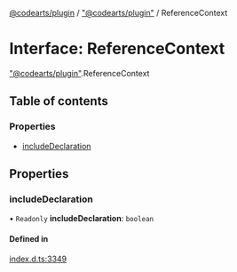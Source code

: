 [@codearts/plugin](../README.md) / ["@codearts/plugin"](../modules/_codearts_plugin_.md) / ReferenceContext

# Interface: ReferenceContext

["@codearts/plugin"](../modules/_codearts_plugin_.md).ReferenceContext

## Table of contents

### Properties

- [includeDeclaration](codearts_plugin_.ReferenceContext.md#includedeclaration)

## Properties

### includeDeclaration

• `Readonly` **includeDeclaration**: `boolean`

#### Defined in

[index.d.ts:3349](https://github.com/huaweicloud/cloudide-plugin-api/blob/a4193a8/index.d.ts#L3349)
